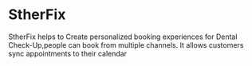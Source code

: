 # StherFix

StherFix helps to Create personalized booking experiences for Dental Check-Up,people can book from multiple channels. It allows customers sync appointments to their calendar